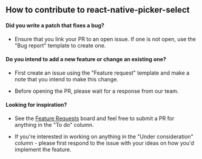 ## How to contribute to react-native-picker-select

#### **Did you write a patch that fixes a bug?**

-   Ensure that you link your PR to an open issue. If one is not open, use the "Bug report" template to create one.

#### **Do you intend to add a new feature or change an existing one?**

-   First create an issue using the "Feature request" template and make a note that you intend to make this change.

-   Before opening the PR, please wait for a response from our team.

#### **Looking for inspiration?**

-   See the [Feature Requests](https://github.com/lawnstarter/react-native-picker-select/projects/1) board and feel free to submit a PR for anything in the "To do" column.

-   If you're interested in working on anything in the "Under consideration" column - please first respond to the issue with your ideas on how you'd implement the feature.
